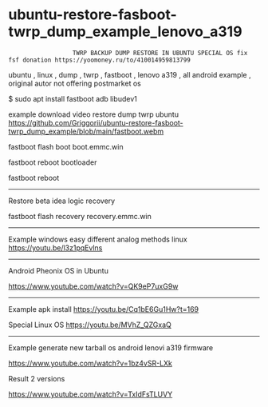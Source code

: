 # ubuntu-restore-fasboot-twrp_dump_example_lenovo_a319
                               
                      TWRP BACKUP DUMP RESTORE IN UBUNTU SPECIAL OS fix fsf donation https://yoomoney.ru/to/410014959813799
 
ubuntu , linux , dump , twrp , fastboot , lenovo a319 , all android example , original autor not offering postmarket os

$ sudo apt install fastboot adb libudev1

example download video restore dump twrp ubuntu https://github.com/Griggorii/ubuntu-restore-fasboot-twrp_dump_example/blob/main/fastboot.webm

fastboot flash boot boot.emmc.win

fastboot reboot bootloader

fastboot reboot
______________________________________________________________________________________________________________

Restore beta idea logic recovery

fastboot flash recovery recovery.emmc.win

______________________________________________________________________________________________________________

Example windows easy different analog methods linux https://youtu.be/l3z1pqEvlns

______________________________________________________________________________________________________________

Android Pheonix OS in Ubuntu

https://www.youtube.com/watch?v=QK9eP7uxG9w

______________________________________________________________________________________________________________

Example apk install https://youtu.be/Cq1bE6Gu1Hw?t=169

Special Linux OS https://youtu.be/MVhZ_QZGxaQ

______________________________________________________________________________________________________________

Example generate new tarball os android lenovi a319 firmware

https://www.youtube.com/watch?v=1bz4vSR-LXk

Result 2 versions

https://www.youtube.com/watch?v=TxIdFsTLUVY


